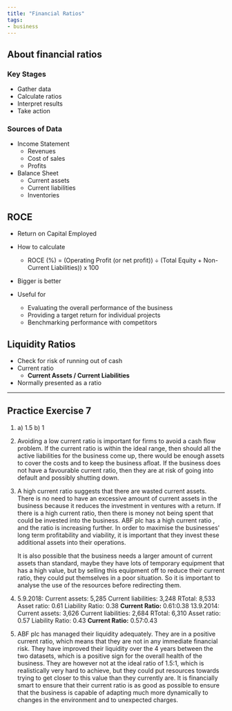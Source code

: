 ```yaml
---
title: "Financial Ratios"
tags:
- business
---
```


## About financial ratios

### Key Stages 

- Gather data
- Calculate ratios
- Interpret results
- Take action

### Sources of Data

- Income Statement
	- Revenues
	- Cost of sales
	- Profits
- Balance Sheet
	- Current assets
	- Current liabilities
	- Inventories 

## ROCE

- Return on Capital Employed
- How to calculate
	- ROCE (%) = (Operating Profit (or net profit)) ÷ (Total Equity + Non-Current Liabilities)) x 100
- Bigger is better

- Useful for
	- Evaluating the overall performance of the business
	- Providing a target return for individual projects
	- Benchmarking performance with competitors

## Liquidity Ratios

- Check for risk of running out of cash
- Current ratio
	- **Current Assets / Current Liabilities**
- Normally presented as a ratio

---


## Practice Exercise 7

1) 
	a) 1.5
	b) 1
2) Avoiding a low current ratio is important for firms to avoid a cash flow problem. If the current ratio is within the ideal range, then should all the active liabilities for the business come up, there would be enough assets to cover the costs and to keep the business afloat. If the business does not have a favourable current ratio, then they are at risk of going into default and possibly shutting down.
3) A high current ratio suggests that there are wasted current assets. There is no need to have an excessive amount of current assets in the business because it reduces the investment in ventures with a return. If there is a high current ratio, then there is money not being spent that could be invested into the business. ABF plc has a high current ratio , and the ratio is increasing further. In order to maximise the businesses' long term profitability and viability, it is important that they invest these additional assets into their operations. 
   
   It is also possible that the business needs a larger amount of current assets than standard, maybe they have lots of temporary equipment that has a high value, but by selling this equipment off to reduce their current ratio, they could put themselves in a poor situation. So it is important to analyse the use of the resources before redirecting them.

4) 5.9.2018:
	   Current assets: 5,285
	   Current liabilities: 3,248
	   RTotal: 8,533
	   Asset ratio: 0.61
	   Liability Ratio: 0.38
	   **Current Ratio:** 0.61:0.38
	13.9.2014:
		Current assets: 3,626
		Current liabilities: 2,684
		RTotal: 6,310
		Asset ratio: 0.57
		Liability Ratio: 0.43
		**Current Ratio:** 0.57:0.43

5) ABF plc has managed their liquidity adequately. They are in a positive current ratio, which means that they are not in any immediate financial risk. They have improved their liquidity over the 4 years between the two datasets, which is a positive sign for the overall health of the business. They are however not at the ideal ratio of 1.5:1, which is realistically very hard to achieve, but they could put resources towards trying to get closer to this value than they currently are. It is financially smart to ensure that their current ratio is as good as possible to ensure that the business is capable of adapting much more dynamically to changes in the environment and to unexpected charges. 

‎‎